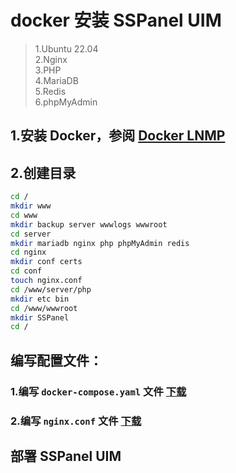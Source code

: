 # docker 安装 SSPanel UIM

> 1.Ubuntu 22.04  
> 2.Nginx  
> 3.PHP  
> 4.MariaDB  
> 5.Redis  
> 6.phpMyAdmin  

## 1.安装 Docker，参阅 [Docker LNMP]()

## 2.创建目录
```bash
cd /
mkdir www
cd www
mkdir backup server wwwlogs wwwroot
cd server
mkdir mariadb nginx php phpMyAdmin redis
cd nginx
mkdir conf certs
cd conf
touch nginx.conf
cd /www/server/php
mkdir etc bin
cd /www/wwwroot
mkdir SSPanel
cd /
```
## 编写配置文件：

### 1.编写 `docker-compose.yaml` 文件 [下载]()

### 2.编写 `nginx.conf` 文件 [下载]()

## 部署 SSPanel UIM


